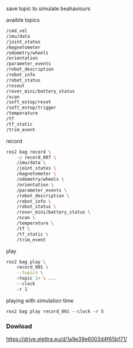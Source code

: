 save topic to simulate beahaviours


avaible topics
```bash
/cmd_vel
/imu/data
/joint_states
/magnetometer
/odometry/wheels
/orientation
/parameter_events
/robot_description
/robot_info
/robot_status
/rosout
/rover_mini/battery_status
/scan
/soft_estop/reset
/soft_estop/trigger
/temperature
/tf
/tf_static
/trim_event
```


record
```bash
ros2 bag record \
    -o record_007 \
    /imu/data \
    /joint_states \
    /magnetometer \
    /odometry/wheels \
    /orientation \
    /parameter_events \
    /robot_description \
    /robot_info \
    /robot_status \
    /rover_mini/battery_status \
    /scan \
    /temperature \
    /tf \
    /tf_static \
    /trim_event 
```


play
```bash
ros2 bag play \
    record_001 \
    --topics \
    <topic 1> \ ...
    --clock
    -r 1
```

playing with simulation time
```
ros2 bag play record_001 --clock -r 5
```

### Dowload 

https://drive.elettra.eu/d/1a9e39e6003d4f65b171/